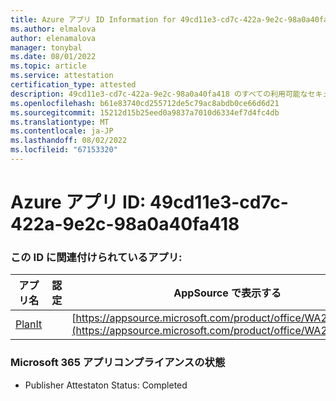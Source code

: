 ```yaml
---
title: Azure アプリ ID Information for 49cd11e3-cd7c-422a-9e2c-98a0a40fa418
ms.author: elmalova
author: elenamalova
manager: tonybal
ms.date: 08/01/2022
ms.topic: article
ms.service: attestation
certification_type: attested
description: 49cd11e3-cd7c-422a-9e2c-98a0a40fa418 のすべての利用可能なセキュリティとコンプライアンス情報。
ms.openlocfilehash: b61e83740cd255712de5c79ac8abdb0ce66d6d21
ms.sourcegitcommit: 15212d15b25eed0a9837a7010d6334ef7d4fc4db
ms.translationtype: MT
ms.contentlocale: ja-JP
ms.lasthandoff: 08/02/2022
ms.locfileid: "67153320"
---
```

# <a name="azure-app-id-49cd11e3-cd7c-422a-9e2c-98a0a40fa418"></a>Azure アプリ ID: 49cd11e3-cd7c-422a-9e2c-98a0a40fa418


### <a name="apps-associated-with-this-id"></a>この ID に関連付けられているアプリ:
| **アプリ名** | **認定** | **AppSource で表示する** |
|--------------|---------------|-----------------------|
| [PlanIt](../forward/WA200004211.md) |  | [https://appsource.microsoft.com/product/office/WA200004211](https://appsource.microsoft.com/product/office/WA200004211) |

### <a name="microsoft-365-app-compliance-status"></a>Microsoft 365 アプリコンプライアンスの状態
- Publisher Attestaton Status: Completed
